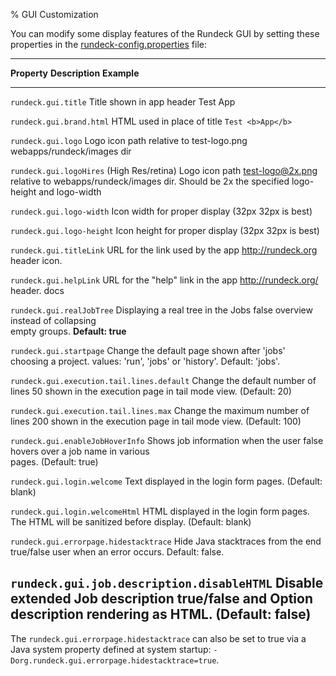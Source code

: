 % GUI Customization

You can modify some display features of the Rundeck GUI by setting
these properties in the [rundeck-config.properties](configuration-file-reference.html#rundeck-config.properties) file:

-------------------------------------------------------------------------------
**Property**                                **Description**                      **Example**
----------------------                      ----------------------------------   ----------------
`rundeck.gui.title`                         Title shown in app header            Test App

`rundeck.gui.brand.html`                    HTML used in place of title          `Test <b>App</b>`

`rundeck.gui.logo`                          Logo icon path relative to           test-logo.png
                                            webapps/rundeck/images dir           

`rundeck.gui.logoHires`                     (High Res/retina) Logo icon path     test-logo@2x.png
                                            relative to webapps/rundeck/images
                                            dir. Should be 2x the specified
                                            logo-height and logo-width

`rundeck.gui.logo-width`                    Icon width for proper display (32px  32px
                                            is best)                             

`rundeck.gui.logo-height`                   Icon height for proper display (32px 32px
                                            is best)                             

`rundeck.gui.titleLink`                     URL for the link used by the app     http://rundeck.org
                                            header icon.                         

`rundeck.gui.helpLink`                      URL for the "help" link in the app   http://rundeck.org/
                                            header.                              docs

`rundeck.gui.realJobTree`                   Displaying a real tree in the Jobs   false
                                            overview instead of collapsing            
                                            empty groups. **Default: true**           

`rundeck.gui.startpage`                     Change the default page shown after  'jobs'
                                            choosing a project. values: 'run',
                                            'jobs' or 'history'. Default: 'jobs'.

`rundeck.gui.execution.tail.lines.default`  Change the default number of lines   50
                                            shown in the execution page in tail 
                                            mode view. (Default: 20)

`rundeck.gui.execution.tail.lines.max`      Change the maximum number of lines   200
                                            shown in the execution page in tail 
                                            mode view. (Default: 100)

`rundeck.gui.enableJobHoverInfo`            Shows job information when the user  false
                                            hovers over a job name in various  
                                            pages. (Default: true)
                                            
`rundeck.gui.login.welcome`                 Text displayed in the login form
                                            pages. (Default: blank)     

`rundeck.gui.login.welcomeHtml`             HTML displayed in the login form
                                            pages. The HTML will be sanitized
                                            before display. (Default: blank)

`rundeck.gui.errorpage.hidestacktrace`      Hide Java stacktraces from the end   true/false
                                            user when an error occurs. 
                                            Default: false.                        

`rundeck.gui.job.description.disableHTML`   Disable extended Job description     true/false
                                            and Option description rendering
                                            as HTML. (Default: false)
-------------------------------------------------------------------------------

The `rundeck.gui.errorpage.hidestacktrace` can also be set to true via a Java system property defined at system startup: 
`-Dorg.rundeck.gui.errorpage.hidestacktrace=true`.
